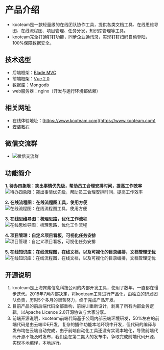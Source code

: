 # 产品介绍
+ kooteam是一款轻量级的在线团队协作工具，提供各类文档工具、在线思维导图、在线流程图、项目管理、任务分发，知识库管理等工具。
+ kooteam完全打通钉钉功能，同步企业通讯录，实现钉钉扫码自动登陆，100%保障数据安全。

## 技术选型
+ 后端框架：[Blade MVC](https://github.com/lets-blade/blade)
+ 前端框架：[Vue 2.0](https://cn.vuejs.org/)
+ 数据库：Mongodb
+ web服务器：nginx（开发与运行环境都依赖）

## 相关网址
+ 在线体验地址：[https://www.kooteam.com](https://www.kooteam.com)
+ [安装教程](https://www.kooteam.com/view.html?id=5bf35ce443880a6558827185)

## 微信交流群
+ ![微信交流群](https://img.yimiyisu.com/wx.jpg)

## 功能简介
**1. 待办四象限：突出事情优先级，帮助员工合理安排时间，提高工作效率**
![待办四象限：突出事情优先级，帮助员工合理安排时间，提高工作效率](https://b.yimiyisu.com/kooteam/banner/todo.jpg)

**2. 在线流程图：在线流程图工具，使用方便**
![在线流程图：在线流程图工具，使用方便](https://b.yimiyisu.com/kooteam/banner/1.jpg)

**3. 在线思维导图：梳理思路，优化工作流程**
![在线思维导图：梳理思路，优化工作流程](https://b.yimiyisu.com/kooteam/banner/2.jpg)


**4. 项目管理：自定义项目看板，可视化任务安排**
![项目管理：自定义项目看板，可视化任务安排](https://b.yimiyisu.com/kooteam/banner/project.jpg)

**5. 在线知识库：在线流程图，在线文档，以及可视化的目录编排，文档管理无忧**
![在线知识库：在线流程图，在线文档，以及可视化的目录编排，文档管理无忧](https://b.yimiyisu.com/kooteam/banner/wiki.jpg)

## 开源说明
1. kooteam是上海宾弗信息科技公司的内部开发工具，使用了数年，一直都在慢步迭代。2018年7月内部决定，将kooteam工具进行产品化，由独立的研发团队负责，历时5个多月的艰苦努力，终于完成产品开发。 
2. 目前产品的前后端代码全部重构，前端UI重新设计，剥离了所有内部业务逻辑，以Apache Licence 2.0开源协议与大家分享。
3. 前端开源说明，kooteam前端代码基于公司内部云端环境研发，50%左右的前端代码是由云端IDE开发，复杂的插件功能本地环境中开发，但代码的编译与发布均在云端自动完成，由于前端自动化工具还没有实现本地化，导致前端代码开源不能及时发布，我们会在第二期大的发布中，争取完成前端代码开源，实现本地编译，本地运行。

